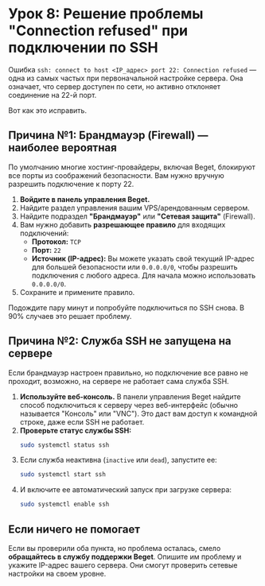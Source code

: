 # Урок 8: Решение проблемы "Connection refused" при подключении по SSH

Ошибка `ssh: connect to host <IP_адрес> port 22: Connection refused` — одна из самых частых при первоначальной настройке сервера. Она означает, что сервер доступен по сети, но активно отклоняет соединение на 22-й порт.

Вот как это исправить.

## Причина №1: Брандмауэр (Firewall) — наиболее вероятная

По умолчанию многие хостинг-провайдеры, включая Beget, блокируют все порты из соображений безопасности. Вам нужно вручную разрешить подключение к порту 22.

1.  **Войдите в панель управления Beget.**
2.  Найдите раздел управления вашим VPS/арендованным сервером.
3.  Найдите подраздел **"Брандмауэр"** или **"Сетевая защита"** (Firewall).
4.  Вам нужно добавить **разрешающее правило** для входящих подключений:
    *   **Протокол:** `TCP`
    *   **Порт:** `22`
    *   **Источник (IP-адрес):** Вы можете указать свой текущий IP-адрес для большей безопасности или `0.0.0.0/0`, чтобы разрешить подключения с любого адреса. Для начала можно использовать `0.0.0.0/0`.
5.  Сохраните и примените правило.

Подождите пару минут и попробуйте подключиться по SSH снова. В 90% случаев это решает проблему.

## Причина №2: Служба SSH не запущена на сервере

Если брандмауэр настроен правильно, но подключение все равно не проходит, возможно, на сервере не работает сама служба SSH.

1.  **Используйте веб-консоль.** В панели управления Beget найдите способ подключиться к серверу через веб-интерфейс (обычно называется "Консоль" или "VNC"). Это даст вам доступ к командной строке, даже если SSH не работает.
2.  **Проверьте статус службы SSH:**
    ```bash
    sudo systemctl status ssh
    ```
3.  Если служба неактивна (`inactive` или `dead`), запустите ее:
    ```bash
    sudo systemctl start ssh
    ```
4.  И включите ее автоматический запуск при загрузке сервера:
    ```bash
    sudo systemctl enable ssh
    ```

## Если ничего не помогает

Если вы проверили оба пункта, но проблема осталась, смело **обращайтесь в службу поддержки Beget**. Опишите им проблему и укажите IP-адрес вашего сервера. Они смогут проверить сетевые настройки на своем уровне.